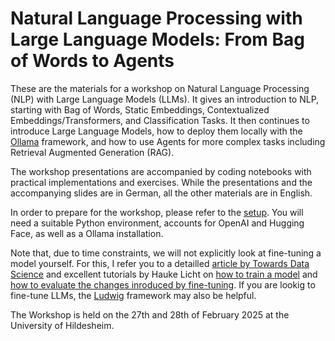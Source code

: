 # Natural Language Processing with Large Language Models: From Bag of Words to Agents

These are the materials for a workshop on Natural Language Processing (NLP) with Large Language Models (LLMs). It gives an introduction to NLP, starting with Bag of Words, Static Embeddings, Contextualized Embeddings/Transformers, and Classification Tasks. It then continues to introduce Large Language Models, how to deploy them locally with the [Ollama](https://ollama.com) framework, and how to use Agents for more complex tasks including Retrieval Augmented Generation (RAG).

The workshop presentations are accompanied by coding notebooks with practical implementations and exercises. While the presentations and the accompanying slides are in German, all the other materials are in English. 

In order to prepare for the workshop, please refer to the [setup](https://github.com/TimBMK/LLM-workshop-HI/blob/main/setup/setup.md). You will need a suitable Python environment, accounts for OpenAI and Hugging Face, as well as a Ollama installation.

Note that, due to time constraints, we will not explicitly look at fine-tuning a model yourself. For this, I refer you to a detailled [article by Towards Data Science](https://medium.com/towards-data-science/a-complete-guide-to-bert-with-code-9f87602e4a11) and excellent tutorials by Hauke Licht on [how to train a model](https://github.com/haukelicht/advanced_text_analysis/blob/main/notebooks/finetune_sequence_classifier.ipynb) and [how to evaluate the changes inroduced by fine-tuning](https://github.com/haukelicht/advanced_text_analysis/blob/main/notebooks/finetune_sequence_classifier.ipynb). If you are lookig to fine-tune LLMs, the [Ludwig](https://ludwig.ai/) framework may also be helpful.

The Workshop is held on the 27th and 28th of February 2025 at the University of Hildesheim.
